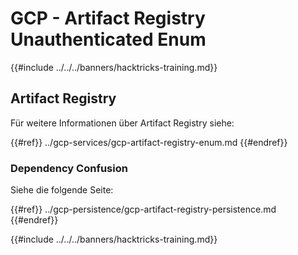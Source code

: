 # GCP - Artifact Registry Unauthenticated Enum

{{#include ../../../banners/hacktricks-training.md}}

## Artifact Registry

Für weitere Informationen über Artifact Registry siehe:

{{#ref}}
../gcp-services/gcp-artifact-registry-enum.md
{{#endref}}

### Dependency Confusion

Siehe die folgende Seite:

{{#ref}}
../gcp-persistence/gcp-artifact-registry-persistence.md
{{#endref}}

{{#include ../../../banners/hacktricks-training.md}}
